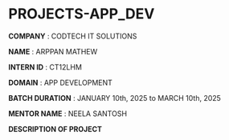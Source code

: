 # PROJECTS-APP_DEV
**COMPANY** :  CODTECH IT SOLUTIONS

**NAME** : ARPPAN MATHEW

**INTERN ID** : CT12LHM

**DOMAIN** : APP DEVELOPMENT

**BATCH DURATION** : JANUARY 10th, 2025 to MARCH 10th, 2025

**MENTOR NAME** : NEELA SANTOSH

**DESCRIPTION OF PROJECT**



